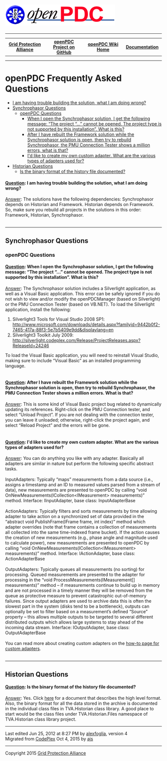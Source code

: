 <HTML>
<html lang="en" xmlns="http://www.w3.org/1999/xhtml">
<head>
<meta charset="utf-8" />
</head>
<body>
<!--HtmlToGmd.Body-->
<h1><a href="https://github.com/GridProtectionAlliance/openPDC/tree/master/Source/Documentation/wiki/openPDC_Home.md"><img src="https://github.com/GridProtectionAlliance/openPDC/blob/master/Source/Documentation/wiki/openPDC_Logo.png" alt="The Open Source Phasor Data Concentrator" /></a></h1>
<hr />
<div id="NavigationMenu">
<table style="width: 100%; border-collapse: collapse; border: 0px solid gray;">
<tr>
<td style="width: 25%; text-align:center;"><b><a href="http://www.gridprotectionalliance.org">Grid Protection Alliance</a></b></td>
<td style="width: 25%; text-align:center;"><b><a href="https://github.com/GridProtectionAlliance/openPDC">openPDC Project on GitHub</a></b></td>
<td style="width: 25%; text-align:center;"><b><a href="https://github.com/GridProtectionAlliance/openPDC/tree/master/Source/Documentation/wiki/openPDC_Home.md">openPDC Wiki Home</a></b></td>
<td style="width: 25%; text-align:center;"><b><a href="https://github.com/GridProtectionAlliance/openPDC/tree/master/Source/Documentation/wiki/openPDC_Documentation_Home.md">Documentation</a></b></td>
</tr>
</table>
</div>
<hr />
<!--/HtmlToGmd.Body-->
<div class="WikiContent">
<div class="wikidoc">
<h1>openPDC Frequently Asked Questions</h1>
<ul>
<li><a href="https://github.com/GridProtectionAlliance/openPDC/tree/master/Source/Documentation/wiki/Developers_Frequently_Asked_Questions.md#trouble_building_solution">I am having trouble building the solution, what I am doing wrong?</a>
</li><li><a href="https://github.com/GridProtectionAlliance/openPDC/tree/master/Source/Documentation/wiki/Developers_Frequently_Asked_Questions.md#synchrophasor">Synchrophasor Questions</a>
<ul>
<li><a href="https://github.com/GridProtectionAlliance/openPDC/tree/master/Source/Documentation/wiki/Developers_Frequently_Asked_Questions.md#synchrophasor_openpdc">openPDC Questions</a>
<br>
<ul>
<li><a href="https://github.com/GridProtectionAlliance/openPDC/tree/master/Source/Documentation/wiki/Developers_Frequently_Asked_Questions.md#synchrophasor_project_type_not_supported">When I open the Synchrophasor solution, I get the following message: &ldquo;The project &ldquo;&hellip;&rdquo; cannot be
 opened. The project type is not supported by this installation&rdquo;. What is this?</a>
</li><li><a href="https://github.com/GridProtectionAlliance/openPDC/tree/master/Source/Documentation/wiki/Developers_Frequently_Asked_Questions.md#synchrophasor_pmu_connection_tester_shows_a_million_errors">After I have rebuilt the Framework solution while the Synchrophasor solution is open, then try to rebuild
 Synchrophasor, the PMU Connection Tester shows a million errors, what is that?</a>
</li><li><a href="https://github.com/GridProtectionAlliance/openPDC/tree/master/Source/Documentation/wiki/Developers_Frequently_Asked_Questions.md#synchrophasor_which_adapter_type">I'd like to create my own custom adapter. What are the various types of adapters used for?</a>
</li></ul>
</li></ul>
</li><li><a href="https://github.com/GridProtectionAlliance/openPDC/tree/master/Source/Documentation/wiki/Developers_Frequently_Asked_Questions.md#historian">Historian Questions</a>
<br>
<ul>
<li><a href="https://github.com/GridProtectionAlliance/openPDC/tree/master/Source/Documentation/wiki/Developers_Frequently_Asked_Questions.md#binary_format_of_history_documented">Is the binary format of the history file documented?</a>
</li></ul>
</li></ul>
<h4><a name="trouble_building_solution"></a><span style="text-decoration:underline">Question</span>: I am having trouble building the solution, what I am doing wrong?</h4>
<p><span style="text-decoration:underline">Answer</span>: The solutions have the following dependencies: Synchrophasor depends on Historian and Framework. Historian depends on Framework. So, make sure you rebuild all projects in the solutions in this order:
 Framework, Historian, Synchrophasor.<br>
<br>
</p>
<hr>
<h2><a name="synchrophasor"></a>Synchrophasor Questions</h2>
<h3><a name="synchrophasor_openpdc"></a>openPDC Questions</h3>
<h4><a name="synchrophasor_project_type_not_supported"></a><span style="text-decoration:underline">Question</span>: When I open the Synchrophasor solution, I get the following message: &ldquo;The project &ldquo;&hellip;&rdquo; cannot be opened. The project
 type is not supported by this installation&rdquo;. What is this?</h4>
<p><span style="text-decoration:underline">Answer</span>: The Synchrophasor solution includes a Silverlight application, as well as a Visual Basic application. This error can be safely ignored if you do not wish to view and/or modify the openPDCManager (based
 on Silverlight) or the PMU Connection Tester (based on VB.NET). To load the Silverlight application, install the following:</p>
<ol>
<li>Silverlight3 Tools for Visual Studio 2008 SP1: <a href="http://www.microsoft.com/downloads/details.aspx?familyid=9442b0f2-7465-417a-88f3-5e7b5409e9dd&displaylang=en">
http://www.microsoft.com/downloads/details.aspx?familyid=9442b0f2-7465-417a-88f3-5e7b5409e9dd&amp;displaylang=en</a>
</li><li>Silverlight3 Toolkit July 2009: <a href="http://silverlight.codeplex.com/Release/ProjectReleases.aspx?ReleaseId=24246">
http://silverlight.codeplex.com/Release/ProjectReleases.aspx?ReleaseId=24246</a> </li></ol>
<p>To load the Visual Basic application, you will need to reinstall Visual Studio, making sure to include &ldquo;Visual Basic&rdquo; as an installed programming language.<br>
<br>
</p>
<h4><a name="synchrophasor_pmu_connection_tester_shows_a_million_errors"></a><span style="text-decoration:underline">Question</span>: After I have rebuilt the Framework solution while the Synchrophasor solution is open, then try to rebuild Synchrophasor,
 the PMU Connection Tester shows a million errors. What is that?</h4>
<p><span style="text-decoration:underline">Answer</span>: This is some kind of Visual Basic project bug related to dynamically updating its references. Right-click on the PMU Connection tester, and select &ldquo;Unload Project&rdquo;. If you are not dealing
 with the connection tester, you can leave it unloaded; otherwise, right-click the project again, and select &ldquo;Reload Project&rdquo; and the errors will be gone.<br>
<br>
</p>
<h4><a name="synchrophasor_which_adapter_type"></a><span style="text-decoration:underline">Question</span>: I'd like to create my own custom adapter. What are the various types of adapters used for?</h4>
<p><span style="text-decoration:underline">Answer</span>: You can do anything you like with any adapter. Basically all adapters are similar in nature but perform the following specific abstract tasks.<br>
<br>
InputAdapters: Typically &ldquo;maps&rdquo; measurements from a data source (i.e., assigns a timestamp and an ID to measured values parsed from a stream of data), new measurements are presented to openPDC by calling &ldquo;void OnNewMeasurements(ICollection&lt;IMeasurement&gt;
 measurements)&rdquo; method. Interface: IInputAdapter, base class: InputAdapterBase<br>
<br>
ActionAdapters: Typically filters and sorts measurements by time allowing adapter to take action on a synchronized set of data provided in the &ldquo;abstract void PublishFrame(IFrame frame, int index)&rdquo; method which adapter overrides (note that frame
 contains a collection of measurements all collected into the same time-indexed frame bucket). If the action causes the creation of new measurements (e.g., phase angle and magnitude used to calculate power), new measurements are presented to openPDC by calling
 &ldquo;void OnNewMeasurements(ICollection&lt;IMeasurement&gt; measurements)&rdquo; method. Interface: IActionAdapter, base class: ActionAdapterBase<br>
<br>
OutputAdapters: Typically queues all measurements (no sorting) for processing. Queued measurements are presented to the adapter for processing in the &ldquo;void ProcessMeasurements(IMeasurement[] measurements)&rdquo; method &ndash; if measurements continue
 to build up in memory and are not processed in a timely manner they will be removed from the queue as protective measure to prevent catastrophic out-of-memory failures. Since output adapters are used to archive data this is often the slowest part in the system
 (disks tend to be a bottleneck), outputs can optionally be set to filter based on a measurement&rsquo;s defined &ldquo;Source&rdquo; property &ndash; this allows multiple outputs to be targeted to several different distributed outputs which allows large systems
 to stay ahead of the incoming data stream. Interface: IOutputAdapter, base class: OutputAdapterBase<br>
<br>
You can read more about creating custom adapters on the <a href="https://github.com/GridProtectionAlliance/openPDC/tree/master/Source/Documentation/wiki/Developers_Custom_Adapter.md">
how-to page for custom adapters</a>.<br>
<br>
</p>
<hr>
<h2><a name="historian"></a>Historian Questions</h2>
<h4><a name="binary_format_of_history_documented"></a><span style="text-decoration:underline">Question</span>: Is the binary format of the history file documented?</h4>
<p><span style="text-decoration:underline">Answer</span>: Yes. Click <a href="https://github.com/GridProtectionAlliance/openPDC/tree/master/Source/Documentation/wiki/Developers_Frequently_Asked_Questions.files/openPDC_D_Historical_File_Format.docx">
here</a> for a document that describes the high level format. Also, the binary format for all the data stored in the archive is documented in the individual class files in TVA.Historian class library. A good place to start would be the class files under TVA.Historian.Files
 namespace of TVA.Historian class library project.</p>
</div>
</div>
<div id="footer">
<hr />
Last edited <span class="smartDate" title="6/25/2012 8:27:46 PM" LocalTimeTicks="1340681266">Jun 25, 2012 at 8:27 PM</span> by <a id="wikiEditByLink" href="https://github.com/GridProtectionAlliance/openPDC/tree/master/Source/Documentation/wiki/Contributors/alexfoglia.md">alexfoglia</a>, version 4<br />
Migrated from <a href="http://openpdc.codeplex.com/wikipage?title=Frequently%20Asked%20Questions%20%28Developers%29">CodePlex</a> Oct 4, 2015 by <a href="https://github.com/ajstadlin">ajs</a>
</div>
<!--HtmlToGmd.Foot-->
<div id="copyright">
<hr />
Copyright 2015 <a href="http://www.gridprotectionalliance.org">Grid Protection Alliance</a>
</div>
<!--/HtmlToGmd.Foot-->
</body>
</html>
</HTML>
